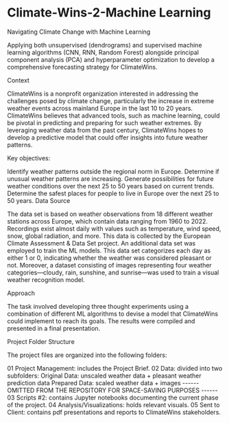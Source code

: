# Climate-Wins-2-Machine Learning
Navigating Climate Change with Machine Learning

Applying both unsupervised (dendrograms) and supervised machine learning algorithms (CNN, RNN, Random Forest) alongside principal component analysis (PCA) and hyperparameter optimization to develop a comprehensive forecasting strategy for ClimateWins.

Context

ClimateWins is a nonprofit organization interested in addressing the challenges posed by climate change, particularly the increase in extreme weather events across mainland Europe in the last 10 to 20 years. ClimateWins believes that advanced tools, such as machine learning, could be pivotal in predicting and preparing for such weather extremes. By leveraging weather data from the past century, ClimateWins hopes to develop a predictive model that could offer insights into future weather patterns.

Key objectives:

Identify weather patterns outside the regional norm in Europe.
Determine if unusual weather patterns are increasing.
Generate possibilities for future weather conditions over the next 25 to 50 years based on current trends.
Determine the safest places for people to live in Europe over the next 25 to 50 years.
Data Source

The data set is based on weather observations from 18 different weather stations across Europe, which contain data ranging from 1960 to 2022. Recordings exist almost daily with values such as temperature, wind speed, snow, global radiation, and more. This data is collected by the European Climate Assessment & Data Set project. An additional data set was employed to train the ML models. This data set categorizes each day as either 1 or 0, indicating whether the weather was considered pleasant or not. Moreover, a dataset consisting of images representing four weather categories—cloudy, rain, sunshine, and sunrise—was used to train a visual weather recognition model.

Approach

The task involved developing three thought experiments using a combination of different ML algorithms to devise a model that ClimateWins could implement to reach its goals. The results were compiled and presented in a final presentation.

Project Folder Structure

The project files are organized into the following folders:

01 Project Management: includes the Project Brief.
02 Data: divided into two subfolders:
Original Data: unscaled weather data + pleasant weather prediction data
Prepared Data: scaled weather data + images ------ OMITTED FROM THE REPOSITORY FOR SPACE-SAVING PURPOSES ------
03 Scripts #2: contains Jupyter notebooks documenting the current phase of the project.
04 Analysis/Visualizations: holds relevant visuals.
05 Sent to Client: contains pdf presentations and reports to ClimateWins stakeholders.
